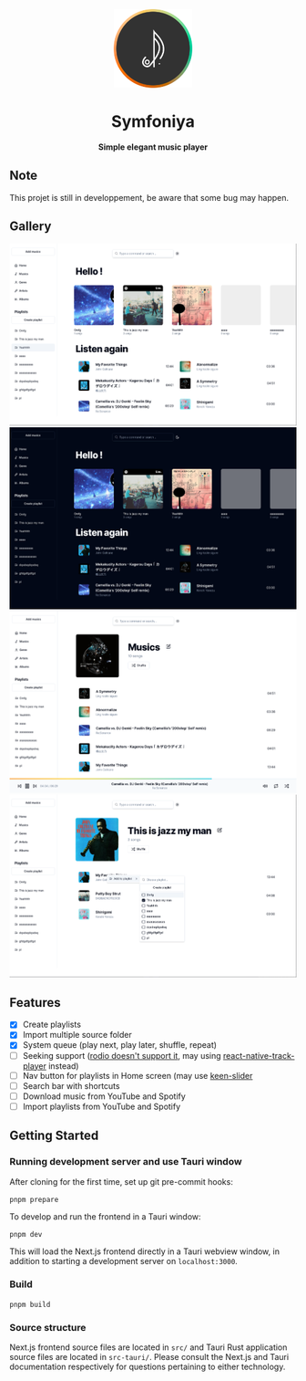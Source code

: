 <p align="center">
    <img src=public/symfoniya_logo.png width=138/>
</p>
<h1 align="center">Symfoniya</h1>
<p align="center"><strong>Simple elegant music player</strong></p>

## Note
This projet is still in developpement, be aware that some bug may happen.

## Gallery
![Home](public/white_home_screen.png)
![Home](public/black_home_screen.png)
![Musics](public/musics_screen.png)
![Playlist example screen](public/playlist_screen.png)

## Features
- [x] Create playlists
- [x] Import multiple source folder
- [x] System queue (play next, play later, shuffle, repeat)
- [ ] Seeking support ([rodio doesn't support it](https://github.com/RustAudio/rodio/issues/176), may using [react-native-track-player](https://github.com/doublesymmetry/react-native-track-player) instead)
- [ ] Nav button for playlists in Home screen (may use [keen-slider](https://keen-slider.io/)
- [ ] Search bar with shortcuts
- [ ] Download music from YouTube and Spotify
- [ ] Import playlists from YouTube and Spotify

## Getting Started

### Running development server and use Tauri window

After cloning for the first time, set up git pre-commit hooks:

```shell
pnpm prepare
```

To develop and run the frontend in a Tauri window:

```shell
pnpm dev
```

This will load the Next.js frontend directly in a Tauri webview window, in addition to
starting a development server on `localhost:3000`.

### Build

```shell
pnpm build
```

### Source structure

Next.js frontend source files are located in `src/` and Tauri Rust application source
files are located in `src-tauri/`. Please consult the Next.js and Tauri documentation
respectively for questions pertaining to either technology.



